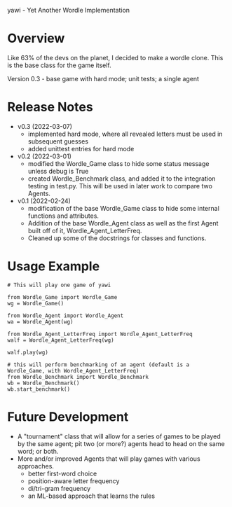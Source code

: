 yawi - Yet Another Wordle Implementation

# Overview
Like 63% of the devs on the planet, I decided to make a wordle clone. This is
the base class for the game itself.

Version 0.3 - base game with hard mode; unit tests; a single agent

# Release Notes
* v0.3 (2022-03-07)
  * implemented hard mode, where all revealed letters must be used in subsequent guesses
  * added unittest entries for hard mode
* v0.2 (2022-03-01)
  * modified the Wordle_Game class to hide some status message unless debug is True
  * created Wordle_Benchmark class, and added it to the integration testing in test.py. This will be used in later work to compare two Agents.
* v0.1 (2022-02-24)
  * modification of the base Wordle_Game class to hide some internal functions and attributes.
  * Addition of the base Wordle_Agent class as well as the first Agent built off of it, Wordle_Agent_LetterFreq.
  * Cleaned up some of the docstrings for classes and functions.

# Usage Example
```
# This will play one game of yawi

from Wordle_Game import Wordle_Game
wg = Wordle_Game()

from Wordle_Agent import Wordle_Agent
wa = Wordle_Agent(wg)

from Wordle_Agent_LetterFreq import Wordle_Agent_LetterFreq
walf = Wordle_Agent_LetterFreq(wg)

walf.play(wg)

# this will perform benchmarking of an agent (default is a Wordle_Game, with Wordle_Agent_LetterFreq)
from Wordle_Benchmark import Wordle_Benchmark
wb = Wordle_Benchmark()
wb.start_benchmark()
```

# Future Development
- A "tournament" class that will allow for a series of games to be played by the same agent; pit two (or more?) agents head to head on the same word; or both.
- More and/or improved Agents that will play games with various approaches.
  - better first-word choice
  - position-aware letter frequency
  - di/tri-gram frequency
  - an ML-based approach that learns the rules
